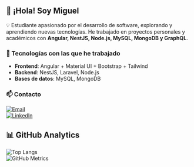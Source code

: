 ## 👋 ¡Hola! Soy Miguel  

💡 Estudiante apasionado por el desarrollo de software, explorando y aprendiendo nuevas tecnologías. He trabajado en proyectos personales y académicos con **Angular, NestJS, Node.js, MySQL, MongoDB y GraphQL**.  

### 🚀 Tecnologías con las que he trabajado  
- **Frontend**: Angular + Material UI + Bootstrap + Tailwind 
- **Backend**: NestJS, Laravel, Node.js 
- **Bases de datos**: MySQL, MongoDB  

### 📫 Contacto
[![Email](https://img.shields.io/badge/Email-D14836?style=for-the-badge&logo=gmail&logoColor=white)](mailto:miguellefer@gmail.com)  
[![LinkedIn](https://img.shields.io/badge/LinkedIn-0077B5?style=for-the-badge&logo=linkedin&logoColor=white)](https://www.linkedin.com/in/miguel-le%C3%B3n-fern%C3%A1ndez-270123270/)  

## 📊 GitHub Analytics
![Top Langs](https://github-readme-stats.vercel.app/api/top-langs/?username=Migueleonfer27&layout=compact&theme=radical)  
![GitHub Metrics](https://github.com/Migueleonfer27/Migueleonfer27/blob/main/github-metrics.svg)
